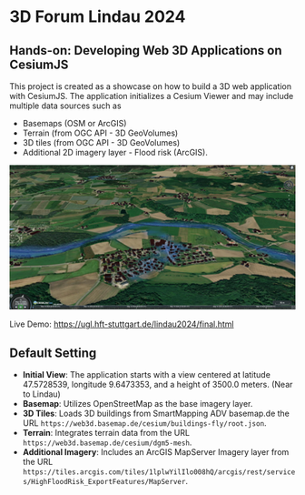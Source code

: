 # 3D Forum Lindau 2024
## Hands-on: Developing Web 3D Applications on CesiumJS

This project is created as a showcase on how to build a 3D web application with CesiumJS. The application initializes a Cesium Viewer and may include multiple data sources such as 
- Basemaps (OSM or ArcGIS)
- Terrain (from OGC API - 3D GeoVolumes)
- 3D tiles (from OGC API - 3D GeoVolumes) 
- Additional 2D imagery layer - Flood risk (ArcGIS).

![image.png](./image.png)

Live Demo: https://ugl.hft-stuttgart.de/lindau2024/final.html

## Default Setting

- **Initial View**: The application starts with a view centered at latitude 47.5728539, longitude 9.6473353, and a height of 3500.0 meters. (Near to Lindau)
- **Basemap**: Utilizes OpenStreetMap as the base imagery layer.
- **3D Tiles**: Loads 3D buildings from SmartMapping ADV basemap.de the URL `https://web3d.basemap.de/cesium/buildings-fly/root.json`.
- **Terrain**: Integrates terrain data from the URL `https://web3d.basemap.de/cesium/dgm5-mesh`.
- **Additional Imagery**: Includes an ArcGIS MapServer Imagery layer from the URL `https://tiles.arcgis.com/tiles/1lplwYilIlo008hQ/arcgis/rest/services/HighFloodRisk_ExportFeatures/MapServer`.


